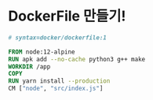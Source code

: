 # DockerFile 만들기!

```dockerfile
# syntax=docker/dockerfile:1

FROM node:12-alpine
RUN apk add --no-cache python3 g++ make
WORKDIR /app
COPY
RUN yarn install --production
CM ["node", "src/index.js"]
```